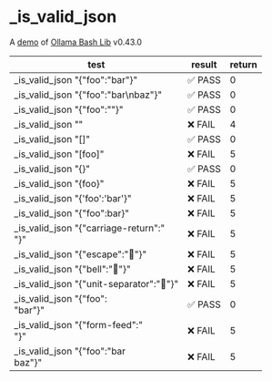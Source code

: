 # _is_valid_json

A [demo](../README.md#demos) of [Ollama Bash Lib](https://github.com/attogram/ollama-bash-lib) v0.43.0

| test | result | return |
|------|--------|--------|
| _is_valid_json "{"foo":"bar"}" | ✅ PASS | 0 |
| _is_valid_json "{"foo":"bar\nbaz"}" | ✅ PASS | 0 |
| _is_valid_json "{"foo":""}" | ✅ PASS | 0 |
| _is_valid_json "" | ❌ FAIL | 4 |
| _is_valid_json "[]" | ✅ PASS | 0 |
| _is_valid_json "[foo]" | ❌ FAIL | 5 |
| _is_valid_json "{}" | ✅ PASS | 0 |
| _is_valid_json "{foo}" | ❌ FAIL | 5 |
| _is_valid_json "{'foo':'bar'}" | ❌ FAIL | 5 |
| _is_valid_json "{"foo":bar}" | ❌ FAIL | 5 |
| _is_valid_json "{"carriage-return":"<br />"}" | ❌ FAIL | 5 |
| _is_valid_json "{"escape":""}" | ❌ FAIL | 5 |
| _is_valid_json "{"bell":""}" | ❌ FAIL | 5 |
| _is_valid_json "{"unit-separator":""}" | ❌ FAIL | 5 |
| _is_valid_json "{"foo":<br />    "bar"}" | ✅ PASS | 0 |
| _is_valid_json "{"form-feed":"<br />"}" | ❌ FAIL | 5 |
| _is_valid_json "{"foo":"bar<br />    baz"}" | ❌ FAIL | 5 |
